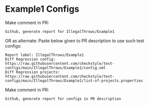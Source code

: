 # Example1 Configs
Make comment in PR:
```
Github, generate report for IllegalThrows/Example1
```
OR as alternate:
Paste below given to PR description to use such test configs:
```
Report label: IllegalThrows/Example1
Diff Regression config: https://raw.githubusercontent.com/checkstyle/test-configs/main/IllegalThrows/Example1/config.xml
Diff Regression projects: https://raw.githubusercontent.com/checkstyle/test-configs/main/IllegalThrows/Example1/list-of-projects.properties
```
Make comment in PR:
```
Github, generate report for configs in PR description
```
